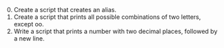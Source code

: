 0. Create a script that creates an alias.
12. Create a script that prints all possible combinations of two letters, except oo.
13. Write a script that prints a number with two decimal places, followed by a new line.

